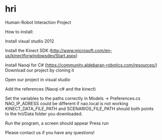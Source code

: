 hri
===

Human-Robot Interaction Project


How to install: 

Install visual studio 2012

Install the Kinect SDK (http://www.microsoft.com/en-us/kinectforwindowsdev/Start.aspx)

Install Naoqi for C# (https://community.aldebaran-robotics.com/resources/)
Download our project by cloning it

Open our project in visual studio

Add the references (Naoqi c# and the kinect)

Set the variables to the paths correctly in Models -> Preferences.cs
NAO_IP_ADRESS could be different if nao.local is not working
KINECT_DATA_FILE_PATH and SCENARIOS_FILE_PATH should both points to the hri/Data folder you downloaded. 

Run the program, a screen should appear
Press run

Please contact us if you have any questions!



